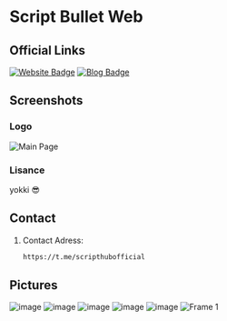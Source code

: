 # Script Bullet Web

## Official Links
[![Website Badge](https://img.shields.io/badge/Website-Script%20Bullet-blue)](https://scriptbullet.com.tr)
[![Blog Badge](https://img.shields.io/badge/Blog-Script%20Bullet-green)](https://blog.scriptbullet.com.tr)

## Screenshots

### Logo
![Main Page](https://cdn.scriptbullet.com.tr/ayguun/script_hub_assets/big_banner.png)

### Lisance
yokki 😎

## Contact
1. Contact Adress:
   ```bash
   https://t.me/scripthubofficial

## Pictures
![image](https://github.com/ScriptHUBofficial/Script-Bullet-Web/assets/106864876/cb2190dc-c46c-44fc-84ff-ebf70470b906)
![image](https://github.com/ScriptHUBofficial/Script-Bullet-Web/assets/106864876/c4459e79-3c19-4cb7-bc47-56dd77724704)
![image](https://github.com/ScriptHUBofficial/Script-Bullet-Web/assets/106864876/e0443264-67eb-43ab-af61-6a1f00e5bb4a)
![image](https://github.com/ScriptHUBofficial/Script-Bullet-Web/assets/106864876/6848d15c-8654-46e3-9dd8-df4cb02697a6)
![image](https://github.com/ScriptHUBofficial/Script-Bullet-Web/assets/106864876/ad78cbae-84dc-41f1-a34e-c5faf471f984)
![Frame 1](https://github.com/ScriptHUBofficial/Script-Bullet-Web/assets/106864876/c79ba4b4-0798-4254-9592-c9859b9e3546)

